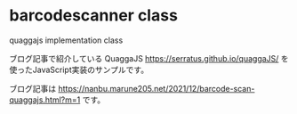# barcodescanner class

quaggajs implementation class

ブログ記事で紹介している
QuaggaJS
https://serratus.github.io/quaggaJS/
を使ったJavaScript実装のサンプルです。

ブログ記事は
https://nanbu.marune205.net/2021/12/barcode-scan-quaggajs.html?m=1
です。
